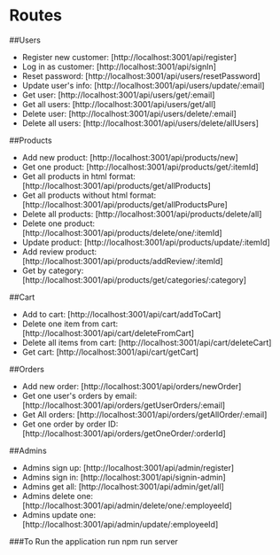# Routes

##Users
* Register new customer: [http://localhost:3001/api/register]
* Log in as customer: [http://localhost:3001/api/signIn]
* Reset password: [http://localhost:3001/api/users/resetPassword]
* Update user's info: [http://localhost:3001/api/users/update/:email]
* Get user: [http://localhost:3001/api/users/get/:email]
* Get all users: [http://localhost:3001/api/users/get/all]
* Delete user: [http://localhost:3001/api/users/delete/:email]
* Delete all users: [http://localhost:3001/api/users/delete/allUsers]

##Products
* Add new product: [http://localhost:3001/api/products/new]
* Get one product: [http://localhost:3001/api/products/get/:itemId]
* Get all products in html format: [http://localhost:3001/api/products/get/allProducts]
* Get all products without html format: [http://localhost:3001/api/products/get/allProductsPure]
* Delete all products: [http://localhost:3001/api/products/delete/all]
* Delete one product: [http://localhost:3001/api/products/delete/one/:itemId]
* Update product: [http://localhost:3001/api/products/update/:itemId]
* Add review product: [http://localhost:3001/api/products/addReview/:itemId]
* Get by category: [http://localhost:3001/api/products/get/categories/:category]


##Cart
* Add to cart: [http://localhost:3001/api/cart/addToCart]
* Delete one item from cart: [http://localhost:3001/api/cart/deleteFromCart]
* Delete all items from cart: [http://localhost:3001/api/cart/deleteCart]
* Get cart: [http://localhost:3001/api/cart/getCart]

##Orders
* Add new order: [http://localhost:3001/api/orders/newOrder]
* Get one user's orders by email: [http://localhost:3001/api/orders/getUserOrders/:email]
* Get All orders: [http://localhost:3001/api/orders/getAllOrder/:email]
* Get one order by order ID: [http://localhost:3001/api/orders/getOneOrder/:orderId]

##Admins

* Admins sign up: [http://localhost:3001/api/admin/register]
* Admins sign in: [http://localhost:3001/api/signin-admin]
* Admins get all: [http://localhost:3001/api/admin/get/all]
* Admins delete one: [http://localhost:3001/api/admin/delete/one/:employeeId]
* Admins update one: [http://localhost:3001/api/admin/update/:employeeId]



###To Run the application run npm run server